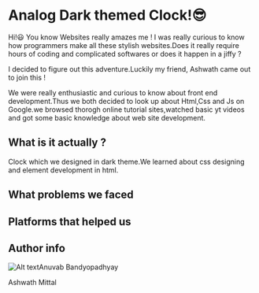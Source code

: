 # Analog Dark themed Clock!😎

Hi!😃 
You know Websites really amazes me ! I was really curious to know how programmers make all these stylish websites.Does it really require hours of coding and complicated softwares or does it happen in a jiffy ?

I decided to figure out this adventure.Luckily my friend, Ashwath came out to join this !

We were really enthusiastic and curious to know about front end development.Thus we both decided to look up about Html,Css and Js on Google.we browsed thorogh online tutorial sites,watched basic yt videos and got some basic knowledge about web site development.



## What is it actually ?
Clock which we designed in dark theme.We learned about css designing and element development in html.

## What problems we faced

## Platforms that helped us 
## Author info
![Alt text](https://github.com/AshwathMittal/Brainstorming/blob/main/Screenshot%202022-06-12%20220532.png?raw=true)Anuvab Bandyopadhyay

Ashwath Mittal
